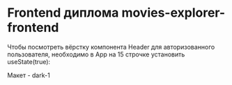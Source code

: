 # Frontend диплома movies-explorer-frontend

Чтобы посмотреть вёрстку компонента Header для авторизованного пользователя, необходимо в App на 15 строчке установить useState(true):

Макет - dark-1